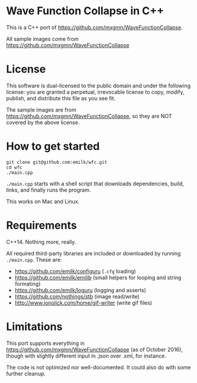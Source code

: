 # Wave Function Collapse in C++
This is a C++ port of https://github.com/mxgmn/WaveFunctionCollapse.

All sample images come from https://github.com/mxgmn/WaveFunctionCollapse

# License
This software is dual-licensed to the public domain and under the following
license: you are granted a perpetual, irrevocable license to copy, modify,
publish, and distribute this file as you see fit.

The sample images are from https://github.com/mxgmn/WaveFunctionCollapse, so they are NOT covered by the above license.

# How to get started

    git clone git@github.com:emilk/wfc.git
    cd wfc
    ./main.cpp

`./main.cpp` starts with a shell script that downloads dependencies, build, links, and finally runs the program.

This works on Mac and Linux.

# Requirements
C++14. Nothing more, really.

All required third-party libraries are included or downloaded by running `./main.cpp`. These are:

* https://github.com/emilk/configuru (`.cfg` loading)
* https://github.com/emilk/emilib (small helpers for looping and string formating)
* https://github.com/emilk/loguru (logging and asserts)
* https://github.com/nothings/stb (image read/write)
* http://www.jonolick.com/home/gif-writer (write gif files)

# Limitations
This port supports everything in https://github.com/mxgmn/WaveFunctionCollapse (as of October 2016),
though with slightly different input in .json over .xml, for instance.

The code is not optimized nor well-documented. It could also do with some further cleanup.
